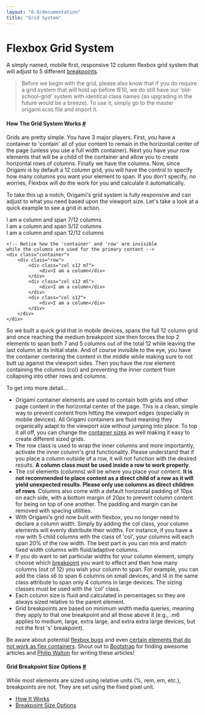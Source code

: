 ```yaml
---
layout: "0.8/documentation"
title: "Grid System"
---
```


<div class="col s12 l8 xl9">
<h1>Flexbox Grid System</h1>
<p class="text-large">A simply named, mobile first, responsive 12 column flexbox grid system that will adjust to 5 different <a href="/docs/breakpoints" title="Responsive Break Points">breakpoints</a>.</p>
<blockquote>
Before we begin with the grid, please also know that if you do require a grid system that will hold up before IE10, we do still have our '<span class="highlight">old-school-grid</span>' system with identical class names (so upgrading in the future would be a breeze). To use it, simply go to the master <span class="highlight">origami.scss</span> file and import it.
</blockquote>
<div class="mt-3 mt-5-l"></div>



<h4 id="how-it-works">How The Grid System Works <a href="#how-it-works">#</a></h4>
<p>Grids are pretty simple. You have 3 major players. First, you have a <span class="highlight">container</span> to 'contain' all of your content to remain in the horizontal center of the page (unless you use a full width container). Next you have your <span class="highlight">row</span> elements that will be a child of the container and allow you to create horizontal rows of columns. Finally we have the <span class="highlight">columns</span>. Now, since Origami is by default a 12 column grid, you will have the control to specify how many columns you want your element to span. If you don't specify, no worries, Flexbox will do the work for you and calculate it automatically.</p>
<p>To take this up a notch, Origami's grid system is fully responsive and can adjust to what you need based upon the viewport size. Let's take a look at a quick example to see a grid in action.</p>
<div class="demo-container text-small">
    <div class="container my-2-m">
        <div class="row text-center align-stretch">
            <div class="col s12 m7 flex">
                <div class="demo-content fill">I am a column and span 7/12 columns</div>
            </div>
            <div class="col s12 m5 flex">
                <div class="demo-content fill">I am a column and span 5/12 columns</div>
            </div>
            <div class="col s12 flex no-margin">
                <div class="demo-content fill">I am a column and span 12/12 columns</div>
            </div>
        </div>
    </div>
</div>
<pre class="mt-0-s"><code class="language-html">&lt;!-- Notice how the 'container' and 'row' are invisible
while the columns are used for the primary content --&gt;
&lt;div class="container"&gt;
    &lt;div class="row"&gt;
        &lt;div class="col s12 m7"&gt;
            &lt;div&gt;I am a column&lt;/div&gt;
        &lt;/div&gt;
        &lt;div class="col s12 m5"&gt;
            &lt;div&gt;I am a column&lt;/div&gt;
        &lt;/div&gt;
        &lt;div class="col s12"&gt;
            &lt;div&gt;I am a column&lt;/div&gt;
        &lt;/div&gt;
    &lt;/div&gt;
&lt;/div&gt;</code></pre>
<p>So we built a quick grid that in mobile devices, spans the full 12 column grid and once reaching the medium breakpoint size then forces the top 2 elements to span both 7 and 5 columns out of the total 12 while leaving the last column at its initial state. And of course invisible to the eye, you have the <span class="highlight">container</span> centering the content in the middle while making sure to not butt up against the viewport sides. Then you have the <span class="highlight">row</span> element containing the columns (<span class="highlight">col</span>) and preventing the inner content from collapsing into other rows and columns.</p>
<p>To get into more detail...</p>
<ul>
    <li>Origami <span class="highlight">container</span> elements are used to contain both grids and other page content in the horizontal center of the page. This is a clean, simple way to prevent content from hitting the viewport edges (especially in mobile devices). All Origami containers are fluid meaning they organically adapt to the viewport size without jumping into place. To top it all off, you can change the <a href="/docs/grid/containers">container sizes</a> as well making it easy to create different sized grids.</li>
    <li>The <span class="highlight">row</span> class is used to wrap the inner columns and more importantly, activate the inner column's grid functionality. Please understand that if you place a column outside of a row, it will not function with the desired results. <strong>A column class must be used inside a row to work properly</strong>.</li>
    <li>The <span class="highlight">col</span> elements (columns) will be where you place your content. <strong>It is not recommended to place content as a direct child of a row as it will yield unexpected results. Please only use columns as direct children of rows</strong>. Columns also come with a default horizontal padding of 10px on each side, with a bottom margin of 20px to prevent column content for being on top of one another. The padding and margin can be removed with spacing utilities.</li>
    <li>With Origami's grid now built with flexbox, you no longer need to declare a column width. Simply by adding the <span class="highlight">col</span> class, your column elements will evenly distribute their widths. For instance, if you have a row with 5 child columns with the class of 'col', your columns will each span 20% of the row width. The best part is you can mix and match fixed width columns with fluid/adaptive columns.</li>
    <li>If you do want to set particular widths for your column element, simply choose which <a href="/docs/breakpoints">breakpoint</a> you want to effect and then how many columns (out of 12) you wish your column to span. For example, you can add the class <span class="highlight">s6</span> to span 6 columns on small devices, and <span class="highlight">l4</span> in the same class attribute to span only 4 columns in large devices. The sizing classes must be used with the 'col' class.</li>
    <li>Each column size is fluid and calculated in percentages so they are always sized relative to the parent element.</li>
    <li>Grid breakpoints are based on minimum width media queries, meaning they apply to that one breakpoint and all those above it (e.g., <span class="highlight">.m6</span> applies to medium, large, extra large, and extra extra large devices, but not the first 's' breakpoint).</li>
</ul>
<p>Be aware about potential <a href="https://github.com/philipwalton/flexbugs" target="_blank">flexbox bugs</a> and even <a href="https://github.com/philipwalton/flexbugs#flexbug-9" target="_blank">certain elements that do not work as flex containers</a>. Shout out to <a href="https://getbootstrap.com" target="_blank" rel="nofollow">Bootstrap</a> for finding awesome articles and <a href="https://github.com/philipwalton" target="_blank" rel="nofollow">Philip Walton</a> for writing these articles!</p>
<div class="mt-3 mt-5-l"></div>



<h4 id="breakpoint-size-options">Grid Breakpoint Size Options <a href="#breakpoint-size-options">#</a></h4>
<p>While most elements are sized using relative units (%, rem, em, etc.), breakpoints are not. They are set using the fixed pixel unit.</p>
</div>
<div class="col s12 l4 xl3 hide-m-down" id="side-nav">
    <ul class="sub-nav">
        <li><a href="#how-it-works">How It Works</a></li>
        <li><a href="#breakpoint-size-options">Breakpoint Size Options</a></li>
    </ul>
</div>

